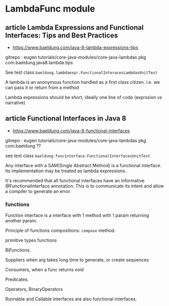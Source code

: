 

# LambdaFunc module

## article Lambda Expressions and Functional Interfaces: Tips and Best Practices
* https://www.baeldung.com/java-8-lambda-expressions-tips  

gitrepo : eugen tutorials/core-java-modules/core-java-lambdas  pkg com.baeldung.java8.lambda.tips    


See test class  `baeldung.lambdaexpr.FunctionalInteracesLambdasUnitTest`


A lambda is an anonymous function  handled as a first class citizen. i.e. we can pass it or return from a method

Lambda expressions should be short, ideally one line of code (exprssion vs narrative)

## article Functional Interfaces in Java 8
* https://www.baeldung.com/java-8-functional-interfaces

gitrepo : eugen tutorials/core-java-modules/core-java-lambdas  pkg com.baeldung ??

see test class  `baeldung.funcinterface.FunctionalInterfacesUnitTest`

Any interface with a SAM(Single Abstract Method) is a functional interface.
Its implementation may be treated as lambda expressions.

It's recommended that all functional interfaces have an informative @FunctionalInterface annotation.
This is to communicate its intent and allow a compiler to generate an error. 

### functions
Function interface is a interface with 1 method with 1 param returning another param.

Principle of functions compositions: `compose` method. 

primitive types functions 

BiFunctions.

Suppliers when arg takes long time to generate, or create sequences

Consumers, when a func returns void

Predicates.

Operators, BinaryOperators

Runnable and Callable interfaces are also functional interfaces.


